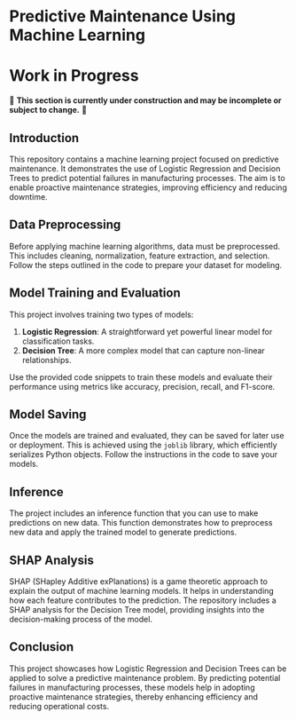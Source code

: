# Predictive Maintenance Using Machine Learning

# Work in Progress

:construction: **This section is currently under construction and may be incomplete or subject to change.** :construction:


## Introduction
This repository contains a machine learning project focused on predictive maintenance. It demonstrates the use of Logistic Regression and Decision Trees to predict potential failures in manufacturing processes. The aim is to enable proactive maintenance strategies, improving efficiency and reducing downtime.

## Data Preprocessing
Before applying machine learning algorithms, data must be preprocessed. This includes cleaning, normalization, feature extraction, and selection. Follow the steps outlined in the code to prepare your dataset for modeling.

## Model Training and Evaluation
This project involves training two types of models:
1. **Logistic Regression**: A straightforward yet powerful linear model for classification tasks.
2. **Decision Tree**: A more complex model that can capture non-linear relationships.

Use the provided code snippets to train these models and evaluate their performance using metrics like accuracy, precision, recall, and F1-score.

## Model Saving
Once the models are trained and evaluated, they can be saved for later use or deployment. This is achieved using the `joblib` library, which efficiently serializes Python objects. Follow the instructions in the code to save your models.

## Inference
The project includes an inference function that you can use to make predictions on new data. This function demonstrates how to preprocess new data and apply the trained model to generate predictions.

## SHAP Analysis
SHAP (SHapley Additive exPlanations) is a game theoretic approach to explain the output of machine learning models. It helps in understanding how each feature contributes to the prediction. The repository includes a SHAP analysis for the Decision Tree model, providing insights into the decision-making process of the model.

## Conclusion
This project showcases how Logistic Regression and Decision Trees can be applied to solve a predictive maintenance problem. By predicting potential failures in manufacturing processes, these models help in adopting proactive maintenance strategies, thereby enhancing efficiency and reducing operational costs.
